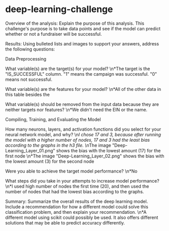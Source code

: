 # deep-learning-challenge
Overview of the analysis: Explain the purpose of this analysis.
This challenge's purpose is to take data points and see if the model can predict whether or not a fundraiser will be successful.

Results: Using bulleted lists and images to support your answers, address the following questions:

Data Preprocessing

What variable(s) are the target(s) for your model?
\n*The target is the "IS_SUCCESSFUL" column. "1" means the campaign was successful. "0" means not successful.

What variable(s) are the features for your model?
\n*All of the other data in this table besides the 

What variable(s) should be removed from the input data because they are neither targets nor features?
\n*We didn't need the EIN or the name.



Compiling, Training, and Evaluating the Model

How many neurons, layers, and activation functions did you select for your neural network model, and why?
\n*I chose 17 and 3, because after running the model with a higher number of nodes, 17 and 3 had the least bias according to the graphs in the h3 file. 
\n*The image "Deep-Learning_Layer_01.png" shows the bias with the lowest amount (17) for the first node
\n*The image "Deep-Learning_Layer_02.png" shows the bias with the lowest amount (3) for the second node

Were you able to achieve the target model performance?
\n*No

What steps did you take in your attempts to increase model performance?
\n*I used high number of nodes the first time (20), and then used the number of nodes that had the lowest bias according to the graphs.

Summary: Summarize the overall results of the deep learning model. Include a recommendation for how a different model could solve this classification problem, and then explain your recommendation.
\n*A different model using scikit could possibly be used. It also offers different solutions that may be able to predict accuracy differently.
